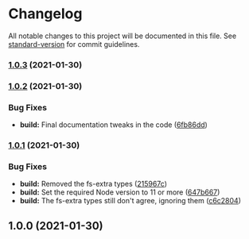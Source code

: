 # Changelog

All notable changes to this project will be documented in this file. See [standard-version](https://github.com/conventional-changelog/standard-version) for commit guidelines.

### [1.0.3](https://github.com/entrostat/terminal-csv-splitter/compare/v1.0.2...v1.0.3) (2021-01-30)

### [1.0.2](https://github.com/entrostat/terminal-csv-splitter/compare/v1.0.1...v1.0.2) (2021-01-30)


### Bug Fixes

* **build:** Final documentation tweaks in the code ([6fb86dd](https://github.com/entrostat/terminal-csv-splitter/commit/6fb86dddb45d46ee4aebbcbd7bb0921a20622f00))

### [1.0.1](https://github.com/entrostat/terminal-csv-splitter/compare/v1.0.0...v1.0.1) (2021-01-30)


### Bug Fixes

* **build:** Removed the fs-extra types ([215967c](https://github.com/entrostat/terminal-csv-splitter/commit/215967c635dfe1ca218cd8d72faaaa1504ad0709))
* **build:** Set the required Node version to 11 or more ([647b667](https://github.com/entrostat/terminal-csv-splitter/commit/647b66788f7b351c6cd2936a8ba39a7d2a402137))
* **build:** The fs-extra types still don't agree, ignoring them ([c6c2804](https://github.com/entrostat/terminal-csv-splitter/commit/c6c2804f5ad8eec1d5859190625c33e9b97da1c5))

## 1.0.0 (2021-01-30)
